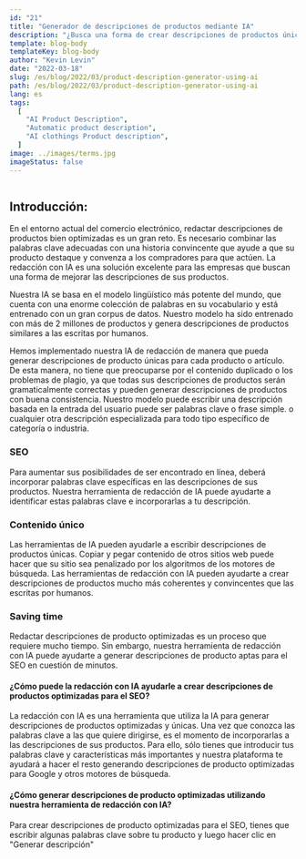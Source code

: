 ```yaml
---
id: "21"
title: "Generador de descripciones de productos mediante IA"
description: "¿Busca una forma de crear descripciones de productos únicas y optimizadas? Si es así, puede considerar el uso de la redacción con IA. Esta herramienta utiliza la IA para generar descripciones de productos que se adaptan a tus palabras clave específicas."
template: blog-body
templateKey: blog-body
author: "Kevin Levin"
date: "2022-03-18"
slug: /es/blog/2022/03/product-description-generator-using-ai
path: /es/blog/2022/03/product-description-generator-using-ai
lang: es
tags:
  [
    "AI Product Description",
    "Automatic product description",
    "AI clothings Product description",
  ]
image: ../images/terms.jpg
imageStatus: false
---
```


```toc

```

## Introducción:

En el entorno actual del comercio electrónico, redactar descripciones de productos bien optimizadas es un gran reto. Es necesario combinar las palabras clave adecuadas con una historia convincente que ayude a que su producto destaque y convenza a los compradores para que actúen. La redacción con IA es una solución excelente para las empresas que buscan una forma de mejorar las descripciones de sus productos.

Nuestra IA se basa en el modelo lingüístico más potente del mundo, que cuenta con una enorme colección de palabras en su vocabulario y está entrenado con un gran corpus de datos. Nuestro modelo ha sido entrenado con más de 2 millones de productos y genera descripciones de productos similares a las escritas por humanos.

Hemos implementado nuestra IA de redacción de manera que pueda generar descripciones de producto únicas para cada producto o artículo. De esta manera, no tiene que preocuparse por el contenido duplicado o los problemas de plagio, ya que todas sus descripciones de productos serán gramaticalmente correctas y pueden generar descripciones de productos con buena consistencia. Nuestro modelo puede escribir una descripción basada en la entrada del usuario puede ser palabras clave o frase simple. o cualquier otra descripción especializada para todo tipo específico de categoría o industria.

### SEO

Para aumentar sus posibilidades de ser encontrado en línea, deberá incorporar palabras clave específicas en las descripciones de sus productos. Nuestra herramienta de redacción de IA puede ayudarte a identificar estas palabras clave e incorporarlas a tu descripción.

### Contenido único

Las herramientas de IA pueden ayudarle a escribir descripciones de productos únicas. Copiar y pegar contenido de otros sitios web puede hacer que su sitio sea penalizado por los algoritmos de los motores de búsqueda. Las herramientas de redacción con IA pueden ayudarte a crear descripciones de productos mucho más coherentes y convincentes que las escritas por humanos.

### Saving time

Redactar descripciones de producto optimizadas es un proceso que requiere mucho tiempo. Sin embargo, nuestra herramienta de redacción con IA puede ayudarte a generar descripciones de producto aptas para el SEO en cuestión de minutos.

#### ¿Cómo puede la redacción con IA ayudarle a crear descripciones de productos optimizadas para el SEO?

La redacción con IA es una herramienta que utiliza la IA para generar descripciones de productos optimizadas y únicas. Una vez que conozca las palabras clave a las que quiere dirigirse, es el momento de incorporarlas a las descripciones de sus productos. Para ello, sólo tienes que introducir tus palabras clave y características más importantes y nuestra plataforma te ayudará a hacer el resto generando descripciones de producto optimizadas para Google y otros motores de búsqueda.

#### ¿Cómo generar descripciones de producto optimizadas utilizando nuestra herramienta de redacción con IA?

Para crear descripciones de producto optimizadas para el SEO, tienes que escribir algunas palabras clave sobre tu producto y luego hacer clic en "Generar descripción"
